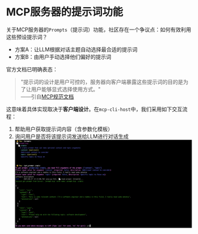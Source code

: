 # MCP服务器的提示词功能
关于MCP服务器的`Prompts`（提示词）功能，社区存在一个争议点：如何有效利用这些预设提示词？
- 方案A：让LLM根据对话主题自动选择最合适的提示词
- 方案B：由用户手动选择他们偏好的提示词

官方文档已明确表态：
> "提示词的设计是用户可控的，服务器向客户端暴露这些提示词的目的是为了让用户能够显式选择使用方式。"  
> ——引自[MCP规范文档](https://modelcontextprotocol.io/specification/2025-06-18/server/prompts)

这意味着具体实现取决于**客户端设计**。在`mcp-cli-host`中，我们采用如下交互流程：
1. 帮助用户获取提示词内容（含参数化模板）
2. 询问用户是否将该提示词发送给LLM进行对话生成  
![流程示意图](../images/prompt_assembled_then_send.png)